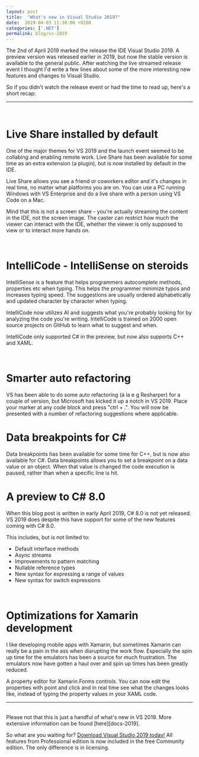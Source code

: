 ```yaml
---
layout: post
title:  "What's new in Visual Studio 2019?"
date:  2019-04-03 11:30:00 +0200
categories: ['.NET']
permalink: blog/vs-2019
---
```


The 2nd of April 2019 marked the release the IDE Visual Studio 2019. A preview version was released earlier in 2019, but now the stable version
is available to the general public. After watching the live streamed release event I thought I'd write a few lines about some of the more interesting
new features and changes to Visual Studio.

So if you didn't watch the release event or had the time to read up, here's a short recap:

<hr>
<br>
<h1>Live Share installed by default</h1>
One of the major themes for VS 2019 and the launch event seemed to be collabing and enabling remote work. Live Share has been available for some time
as an extra extension (a plugin), but is now installed by default in the IDE.

Live Share allows you see a friend or coworkers editor and it's changes in real time, no matter what platforms you are on. You can use a PC running Windows with
VS Enterprise and do a live share with a person using VS Code on a Mac.

Mind that this is not a screen share - you're actually streaming the content in the IDE, not the screen image. The caster can restrict how much the viewer
can interact with the IDE, whether the viewer is only supposed to view or to interact more hands on.
 
<br>
<h1>IntelliCode - IntelliSense on steroids</h1>
IntelliSense is a feature that helps programmers autocomplete methods, properties etc when typing. This helps the programmer minimize typos and increases
typing speed. The suggestions are usually ordered alphabetically and updated character by character when typing.

IntelliCode now utilizes AI and suggests what you're probably looking for by analyzing the code you're writing. IntelliCode is trained on 2000 open source
projects on GitHub to learn what to suggest and when.

IntelliCode only supported C# in the preview, but now also supports C++ and XAML.

<br>
<h1>Smarter auto refactoring</h1>
VS has been able to do some auto refactoring (á la e g Resharper) for a couple of version, but Microsoft has kicked it up a notch in VS 2019. Place your marker
at any code block and press "ctrl + .". You will now be presented with a number of refactoring suggestions where applicable.

<br>
<h1>Data breakpoints for C#</h1>
Data breakpoints has been available for some time for C++, but is now also available for C#. Data breakpoints allows you to set a breakpoint on a data value or an
object. When that value is changed the code execution is paused, rather than when a specific line is hit.

<br>
<h1>A preview to C# 8.0</h1>
When this blog post is written in early April 2019, C# 8.0 is not yet released. VS 2019 does despite this have support for some of the new features coming with C# 8.0.

This includes, but is not limited to:

- Default interface methods
- Async streams
- Improvements to pattern matching
- Nullable reference types
- New syntax for expressing a range of values
- New syntax for switch expressions

<br>
<h1>Optimizations for Xamarin development</h1>
I like developing mobile apps with Xamarin, but sometimes Xamarin can really be a pain in the ass when disrupting the work flow. Especially the spin up time for the
emulators has been a source for much frustration. The emulators now have gotten a haul over and spin up times has been greatly reduced.

A property editor for Xamarin.Forms controls. You can now edit the properties with point and click and in real time see what the changes looks like, instead of typing
the property values in your XAML code.

<hr>
<br>
Please not that this is just a handful of what's new in VS 2019. More extensive information can be found [here][docs-2019].

So what are you waiting for? [Download Visual Studio 2019 today!][download-vs-2019] All features from Professional edition is now included in the free Community edition.
The only difference is in licensing.

[download-vs-2019]: https://visualstudio.microsoft.com/vs/
[docs-2019]: https://docs.microsoft.com/en-us/visualstudio/ide/whats-new-visual-studio-2019?view=vs-2019